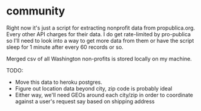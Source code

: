 # community

Right now it's just a script for extracting nonprofit data from propublica.org. Every other API charges for their data. I do get rate-limited by pro-publica so I'll need to look into a way to get more data from them or have the script sleep for 1 minute after every 60 records or so.

Merged csv of all Washington non-profits is stored locally on my machine. 

TODO:
- Move this data to heroku postgres.
- Figure out location data beyond city, zip code is probably ideal
- Either way, we'll need GEOs around each city/zip in order to coordinate against a user's request say based on shipping address
